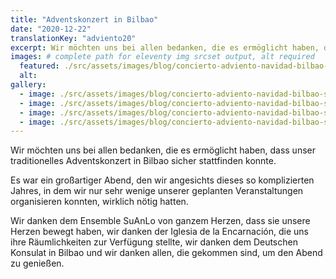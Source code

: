 ```yaml
---
title: "Adventskonzert in Bilbao"
date: "2020-12-22"
translationKey: "adviento20"
excerpt: Wir möchten uns bei allen bedanken, die es ermöglicht haben, dass unser traditionelles Adventskonzert in Bilbao sicher stattfinden konnte.
images: # complete path for eleventy img srcset output, alt required
  featured: ./src/assets/images/blog/concierto-adviento-navidad-bilbao-suanlo-2020-2-1000x667.jpg
  alt:
gallery:
  - image: ./src/assets/images/blog/concierto-adviento-navidad-bilbao-suanlo-2020-1-750x1000.jpg
  - image: ./src/assets/images/blog/concierto-adviento-navidad-bilbao-suanlo-2020-3-1000x667.jpg
  - image: ./src/assets/images/blog/concierto-adviento-navidad-bilbao-suanlo-2020-5-1000x667.jpg
  - image: ./src/assets/images/blog/concierto-adviento-navidad-bilbao-suanlo-2020-6-667x1000.jpg
---
```


Wir möchten uns bei allen bedanken, die es ermöglicht haben, dass unser traditionelles Adventskonzert in Bilbao sicher stattfinden konnte.

Es war ein großartiger Abend, den wir angesichts dieses so komplizierten Jahres, in dem wir nur sehr wenige unserer geplanten Veranstaltungen organisieren konnten, wirklich nötig hatten.

Wir danken dem Ensemble SuAnLo von ganzem Herzen, dass sie unsere Herzen bewegt haben, wir danken der Iglesia de la Encarnación, die uns ihre Räumlichkeiten zur Verfügung stellte, wir danken dem Deutschen Konsulat in Bilbao und wir danken allen, die gekommen sind, um den Abend zu genießen.
